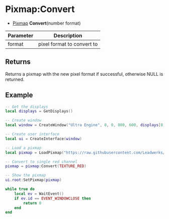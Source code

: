 # Pixmap:Convert

- [Pixmap](Pixmap.md) **Convert**(number format)

| Parameter | Description |
|---|---|
| format | pixel format to convert to |

## Returns

Returns a pixmap with the new pixel format if successful, otherwise NULL is returned.

## Example

```lua
-- Get the displays
local displays = GetDisplays()

-- Create window
local window = CreateWindow("Ultra Engine", 0, 0, 800, 600, displays[0])

-- Create user interface
local ui = CreateInterface(window)

-- Load a pixmap
local pixmap = LoadPixmap("https://raw.githubusercontent.com/Leadwerks/Documentation/master/Assets/Materials/Ground/dirt01.dds")

-- Convert to single red channel
pixmap = pixmap:Convert(TEXTURE_RED)

-- Show the pixmap
ui.root:SetPixmap(pixmap)

while true do
    local ev = WaitEvent()
    if ev.id == EVENT_WINDOWCLOSE then
        return 0
    end
end
```
